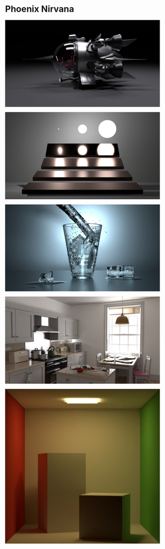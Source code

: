 # Phoenix Nirvana

![](images/spaceship.jpg)

![mis.jpg](images/mis.jpg)

![](images/glass-of-water.jpg)

![kitchen.jpg](images/kitchen.jpg)

![](images/cornell-box.jpg)


